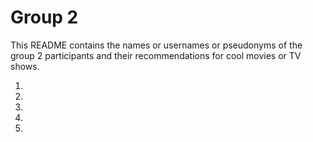 # Group 2

This README contains the names or usernames or pseudonyms of the group 2 participants and their recommendations for cool movies or TV shows.

1.  
2.  
3.  
4.  
5.  
 
